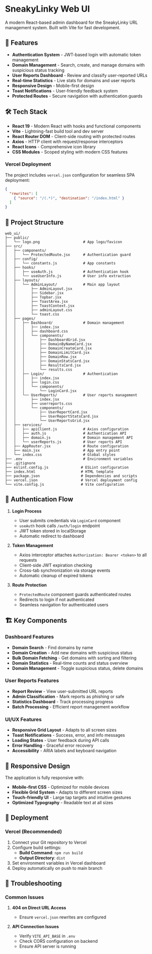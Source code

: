 # SneakyLinky Web UI

A modern React-based admin dashboard for the SneakyLinky URL management system. Built with Vite for fast development.

## 🚀 Features

- **Authentication System** - JWT-based login with automatic token management
- **Domain Management** - Search, create, and manage domains with suspicious status tracking
- **User Reports Dashboard** - Review and classify user-reported URLs
- **Real-time Statistics** - Live stats for domains and user reports
- **Responsive Design** - Mobile-first design
- **Toast Notifications** - User-friendly feedback system
- **Protected Routes** - Secure navigation with authentication guards

## 🛠 Tech Stack

- **React 19** - Modern React with hooks and functional components
- **Vite** - Lightning-fast build tool and dev server
- **React Router DOM** - Client-side routing with protected routes
- **Axios** - HTTP client with request/response interceptors
- **React Icons** - Comprehensive icon library
- **CSS Modules** - Scoped styling with modern CSS features


### Vercel Deployment

The project includes `vercel.json` configuration for seamless SPA deployment:

```json
{
  "rewrites": [
    { "source": "/(.*)", "destination": "/index.html" }
  ]
}
```

## 📁 Project Structure

```
web_ui/
├── public/
│   └── logo.png                    # App logo/favicon
├── src/
│   ├── components/
│   │   └── ProtectedRoute.jsx      # Authentication guard
│   ├── config/
│   │   └── constants.js            # App constants
│   ├── hooks/
│   │   ├── useAuth.js              # Authentication hook
│   │   └── useUserInfo.js          # User info extraction
│   ├── layouts/
│   │   └── AdminLayout/            # Main app layout
│   │       ├── AdminLayout.jsx
│   │       ├── Sidebar.jsx
│   │       ├── Topbar.jsx
│   │       ├── ToastArea.jsx
│   │       ├── ToastContext.jsx
│   │       ├── adminLayout.css
│   │       └── toast.css
│   ├── pages/
│   │   ├── Dashboard/              # Domain management
│   │   │   ├── index.jsx
│   │   │   ├── dashboard.css
│   │   │   └── components/
│   │   │       ├── DashboardGrid.jsx
│   │   │       ├── DomainByNameCard.jsx
│   │   │       ├── DomainCreateCard.jsx
│   │   │       ├── DomainLimitCard.jsx
│   │   │       ├── DomainRow.jsx
│   │   │       ├── DomainStatsCard.jsx
│   │   │       ├── ResultsCard.jsx
│   │   │       └── results.css
│   │   ├── Login/                  # Authentication
│   │   │   ├── index.jsx
│   │   │   ├── login.css
│   │   │   └── components/
│   │   │       └── LoginCard.jsx
│   │   └── UserReports/            # User reports management
│   │       ├── index.jsx
│   │       ├── userreports.css
│   │       └── components/
│   │           ├── UserReportCard.jsx
│   │           ├── UserReportStatsCard.jsx
│   │           └── UserReportsGrid.jsx
│   ├── services/
│   │   ├── apiClient.js            # Axios configuration
│   │   ├── auth.js                 # Authentication API
│   │   ├── domain.js               # Domain management API
│   │   └── userReports.js          # User reports API
│   ├── AppRouter.jsx               # Route configuration
│   ├── main.jsx                    # App entry point
│   └── index.css                   # Global styles
├── .env                            # Environment variables
├── .gitignore
├── eslint.config.js               # ESLint configuration
├── index.html                     # HTML template
├── package.json                   # Dependencies and scripts
├── vercel.json                    # Vercel deployment config
└── vite.config.js                 # Vite configuration
```

## 🔐 Authentication Flow

1. **Login Process**
   - User submits credentials via `LoginCard` component
   - `useAuth` hook calls `/auth/login` endpoint
   - JWT token stored in localStorage
   - Automatic redirect to dashboard

2. **Token Management**
   - Axios interceptor attaches `Authorization: Bearer <token>` to all requests
   - Client-side JWT expiration checking
   - Cross-tab synchronization via storage events
   - Automatic cleanup of expired tokens

3. **Route Protection**
   - `ProtectedRoute` component guards authenticated routes
   - Redirects to login if not authenticated
   - Seamless navigation for authenticated users

## 🏗 Key Components

### Dashboard Features
- **Domain Search** - Find domains by name
- **Domain Creation** - Add new domains with suspicious status
- **Bulk Domain Fetching** - Get domains with sorting and filtering
- **Domain Statistics** - Real-time counts and status overview
- **Domain Management** - Toggle suspicious status, delete domains

### User Reports Features
- **Report Review** - View user-submitted URL reports
- **Admin Classification** - Mark reports as phishing or safe
- **Statistics Dashboard** - Track processing progress
- **Batch Processing** - Efficient report management workflow

### UI/UX Features
- **Responsive Grid Layout** - Adapts to all screen sizes
- **Toast Notifications** - Success, error, and info messages
- **Loading States** - User feedback during API calls
- **Error Handling** - Graceful error recovery
- **Accessibility** - ARIA labels and keyboard navigation

## 📱 Responsive Design

The application is fully responsive with:

- **Mobile-first CSS** - Optimized for mobile devices
- **Flexible Grid System** - Adapts to different screen sizes
- **Touch-friendly UI** - Large tap targets and intuitive gestures
- **Optimized Typography** - Readable text at all sizes


## 🚀 Deployment

### Vercel (Recommended)

1. Connect your Git repository to Vercel
2. Configure build settings:
   - **Build Command**: `npm run build`
   - **Output Directory**: `dist`
3. Set environment variables in Vercel dashboard
4. Deploy automatically on push to main branch

## 🐛 Troubleshooting

### Common Issues

1. **404 on Direct URL Access**
   - Ensure `vercel.json` rewrites are configured

2. **API Connection Issues**
   - Verify `VITE_API_BASE` in `.env`
   - Check CORS configuration on backend
   - Ensure API server is running


